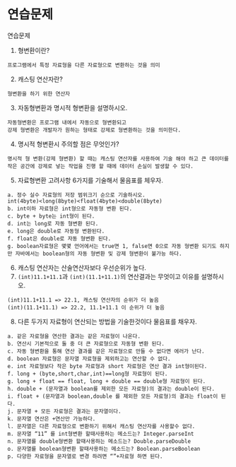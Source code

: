 # 연습문제
연습문제
1. 형변환이란?
```
프로그램에서 특정 자료형을 다른 자료형으로 변환하는 것을 의미
```
2. 캐스팅 연산자란?
```
형변환을 하기 위한 연산자
```
3. 자동형변환과 명시적 형변환을 설명하시오.
```
자동형변환은 프로그램 내에서 자동으로 형변환되고 
강제 형변환은 개발자가 원하는 형태로 강제로 형변환하는 것을 의미한다.
```
4. 명시적 형변환시 주의할 점은 무엇인가?
```
명시적 형 변환(강제 형변환) 할 때는 캐스팅 연산자를 사용하여 기술 해야 하고 큰 데이터를 작은 공간에 강제로 넣는 작업을 진행 할 때에 데이터 손실이 발생할 수 있다.
```
5. 자료형변환 고려사항 6가지를 기술해서 물음표를 체우자.
```
a. 정수 실수 자료형의 저장 범위크기 순으로 기술하시오.
int(4byte)<long(8byte)<float(4byte)<double(8byte)
b. int이하 자료형은 int형으로 자동형 변환 된다.
c. byte + byte는 int형이 된다.
d. int는 long로 자동 형변환 된다.
e. long은 double로 자동형 변환된다.
f. float은 double로 자동 형변환 된다.
g. boolean자료형은 몇몇 언어에서는 true면 1, false면 0으로 자동 형변환 되기도 하지만 자바에서는 boolean형의 자동 형변환 및 강제 형변환이 불가능 하다.
```
6. 캐스팅 연산자는 산술연산자보다 우선순위가 높다.
7. `(int)11.1+11.1`과 `(int)(11.1+11.1)`의 연산결과는 무엇이고 이유를 설명하시오.
```
(int)11.1+11.1 => 22.1, 캐스팅 연산자의 순위가 더 높음 
(int)(11.1+11.1) => 22.2, 11.1+11.1 이 순위가 더 높음
```
8. 다른 두가지 자료형이 연산되는 방법을 기술한것이다 물음표를 채우자.
```
a. 같은 자료형을 연산한 결과는 같은 자료형이 나온다.
b. 연산시 기본적으로 둘 중 더 큰 자료형으로 자동형 변환 된다.
c. 자동 형변환을 통해 연산 결과를 같은 자료형으로 만들 수 없다면 에러가 난다.
d. boolean 자료형은 문자열 자료형을 제외하고는 연산할 수 없다.
e. int 자료형보다 작은 byte 자료형과 short 자료형은 연산 결과 int형이된다.
f. long + (byte,short,char,int)==long형 자료형이 된다.
g. long + float == float, long + double == double형 자료형이 된다.
h. double + (문자열과 boolean를 제외한 모든 자료형)의 결과는 double이 된다.
i. float + (문자열과 boolean,double 를 제외한 모든 자료형)의 결과는 float이 된다.
j. 문자열 + 모든 자료형은 결과는 문자열이다.
k. 문자열 연산은 +연산만 가능하다.
l. 문자열은 다른 자료형으로 변환하기 위해서 캐스팅 연산자를 사용할수 없다.
m. 문자열 “11” 를 int형변환 할때사용하는 메소드는? Integer.parseInt
n. 문자열를 double형변환 할때사용하는 메소드는? Double.parseDouble
o. 문자열를 boolean형변환 할때사용하는 메소드는? Boolean.parseBoolean
p. 다양한 자료형을 문자열로 변경 하려면 “”+자료형 하면 된다.
```
